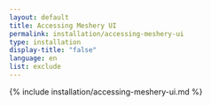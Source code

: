 ```yaml
---
layout: default
title: Accessing Meshery UI
permalink: installation/accessing-meshery-ui
type: installation
display-title: "false"
language: en
list: exclude
---
```

{% include installation/accessing-meshery-ui.md %}